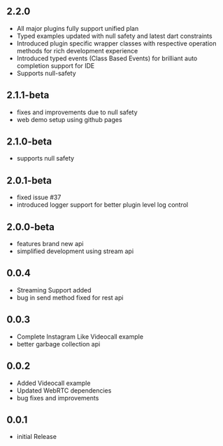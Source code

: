## 2.2.0
* All major plugins fully support unified plan
* Typed examples updated with null safety and latest dart constraints
* Introduced plugin specific wrapper classes with respective operation methods for rich development experience
* Introduced typed events (Class Based Events) for brilliant auto completion support for IDE
* Supports null-safety
## 2.1.1-beta
* fixes and improvements due to null safety
* web demo setup using github pages
## 2.1.0-beta
* supports null safety
## 2.0.1-beta
* fixed issue #37
* introduced logger support for better plugin level log control
## 2.0.0-beta
* features brand new api
* simplified development using stream api

## 0.0.4
* Streaming Support added   
* bug in send method fixed for rest api

## 0.0.3
* Complete Instagram Like Videocall example  
* better garbage collection api

## 0.0.2
* Added Videocall example  
* Updated WebRTC dependencies  
* bug fixes and improvements  


## 0.0.1
* initial Release
